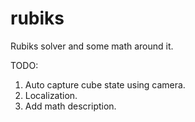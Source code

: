 # rubiks
Rubiks solver and some math around it.

TODO:
 1. Auto capture cube state using camera.
 2. Localization.
 3. Add math description.

